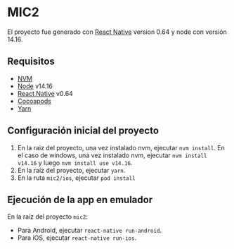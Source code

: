 # MIC2

El proyecto fue generado con [React Native](https://reactnative.dev/) version 0.64 y node con versión 14.16.

## Requisitos

- [NVM](https://github.com/creationix/nvm)
- [Node](https://nodejs.org/es/) v14.16
- [React Native](https://reactnative.dev/) v0.64
- [Cocoapods](https://cocoapods.org/)
- [Yarn](https://yarnpkg.com/)

## Configuración inicial del proyecto

1. En la raiz del proyecto, una vez instalado nvm, ejecutar `nvm install`. En el caso de windows, una vez instalado nvm, ejecutar `nvm install v14.16` y luego `nvm install use v14.16`.
2. En la raíz del proyecto, ejecutar `yarn`.
3. En la ruta `mic2/ios`, ejecutar `pod install`

## Ejecución de la app en emulador

En la raíz del proyecto `mic2`:
- Para Android, ejecutar `react-native run-android`.
- Para iOS, ejecutar `react-native run-ios`.
